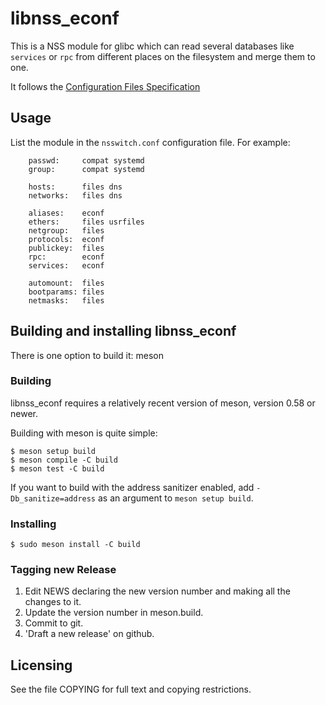 # libnss_econf

This is a NSS module for glibc which can read several databases like
`services` or `rpc` from different places on the filesystem and merge
them to one.

It follows the [Configuration Files Specification](https://github.com/uapi-group/specifications/blob/main/specs/configuration_files_specification.md)

## Usage

List the module in the `nsswitch.conf` configuration file.
For example:

```
    passwd:     compat systemd
    group:      compat systemd

    hosts:      files dns
    networks:   files dns

    aliases:    econf
    ethers:     files usrfiles
    netgroup:   files
    protocols:  econf
    publickey:  files
    rpc:        econf
    services:   econf

    automount:  files
    bootparams: files
    netmasks:   files

```

## Building and installing libnss_econf

There is one option to build it: meson

### Building

libnss_econf requires a relatively recent version of meson, version 0.58 or newer.

Building with meson is quite simple:

```shell
$ meson setup build
$ meson compile -C build
$ meson test -C build
```

If you want to build with the address sanitizer enabled, add
`-Db_sanitize=address` as an argument to `meson setup build`.

### Installing

```shell
$ sudo meson install -C build
```

### Tagging new Release

1. Edit NEWS declaring the new version number and making all the changes to it.
2. Update the version number in meson.build.
3. Commit to git.
4. 'Draft a new release' on github.

## Licensing

See the file COPYING for full text and copying restrictions.

